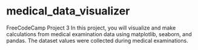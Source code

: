 # medical_data_visualizer
FreeCodeCamp Project 3
In this project, you will visualize and make calculations from medical examination data using matplotlib, seaborn, and pandas.
The dataset values were collected during medical examinations.
